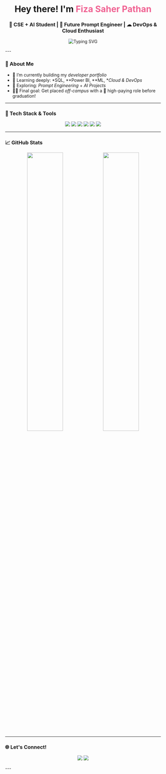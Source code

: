 <h1 align="center">Hey there! I'm <span style="color:#f06292;">Fiza Saher Pathan</span> </h1>
<h3 align="center">🧠 CSE + AI Student | 🌈 Future Prompt Engineer | ☁ DevOps & Cloud Enthusiast</h3>

<p align="center">
  <img src="https://readme-typing-svg.herokuapp.com?font=Fira+Code&size=22&pause=1000&color=F72066&center=true&vCenter=true&width=435&lines=Welcome+to+my+GitHub!;Future+Tech+Leader!;Always+Learning+New+Tech!;Dream+Big,+Build+Bigger!" alt="Typing SVG">
</p>
---

### 💫 About Me
- 🔭 I’m currently building my *developer portfolio*
- 🌱 Learning deeply: *SQL, **Power BI, **ML, **Cloud & DevOps*
- 🧩 Exploring: *Prompt Engineering* + *AI Projects*
- 👩‍💻 Final goal: Get placed *off-campus* with a 💸 high-paying role before graduation!

---

### 🔧 Tech Stack & Tools
<p align="center">
  <img src="https://img.shields.io/badge/Python-3670A0?style=for-the-badge&logo=python&logoColor=white"/>
  <img src="https://img.shields.io/badge/SQL-003B57?style=for-the-badge&logo=postgresql&logoColor=white"/>
  <img src="https://img.shields.io/badge/PowerBI-F2C811?style=for-the-badge&logo=powerbi&logoColor=white"/>
  <img src="https://img.shields.io/badge/Git-F05032?style=for-the-badge&logo=git&logoColor=white"/>
  <img src="https://img.shields.io/badge/GitHub-181717?style=for-the-badge&logo=github&logoColor=white"/>
  <img src="https://img.shields.io/badge/Linux-FCC624?style=for-the-badge&logo=linux&logoColor=black"/>
</p>

---

### 📈 GitHub Stats

<p align="center">
  <img src="https://github-readme-stats.vercel.app/api?username=FizaSaher13&show_icons=true&theme=tokyonight" width="48%"/>
  <img src="https://github-readme-streak-stats.herokuapp.com/?user=FizaSaher13&theme=tokyonight" width="48%"/>
</p>

---

### 🌐 Let's Connect!
<p align="center">
  <a href="www.linkedin.com/in/fiza-saher-pathan-242399373" target="_blank"><img src="https://img.shields.io/badge/LinkedIn-0077B5?style=for-the-badge&logo=linkedin&logoColor=white"/></a>
  <a href="mailto:fizapathan1397@gmail.com"><img src="https://img.shields.io/badge/Gmail-D14836?style=for-the-badge&logo=gmail&logoColor=white"/></a>
</p>
---
